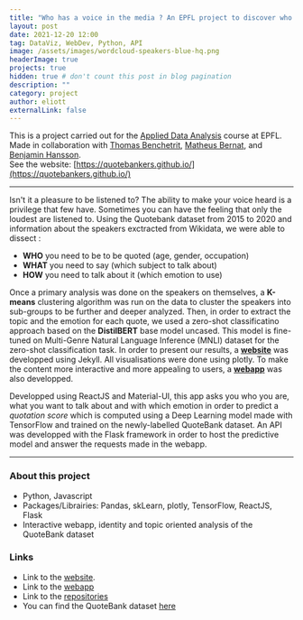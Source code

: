 ```yaml
---
title: "Who has a voice in the media ? An EPFL project to discover who to be quotes in newspapers "
layout: post
date: 2021-12-20 12:00
tag: DataViz, WebDev, Python, API
image: /assets/images/wordcloud-speakers-blue-hq.png
headerImage: true
projects: true
hidden: true # don't count this post in blog pagination
description: ""
category: project
author: eliott
externalLink: false
---
```

This is a project carried out for the [Applied Data Analysis](https://edu.epfl.ch/coursebook/en/applied-data-analysis-CS-401) course at EPFL.  
Made in collaboration with [Thomas Benchetrit](https://www.linkedin.com/in/thomas-benchetrit/), [Matheus Bernat](https://www.linkedin.com/in/matheus-bernat/), and [Benjamin Hansson](https://www.linkedin.com/in/benjamin-hansson-39b391140/).  
See the website: [https://quotebankers.github.io/](https://quotebankers.github.io/)


---

Isn't it a pleasure to be listened to? The ability to make your voice heard is a privilege that few have. Sometimes you can have the feeling that only the loudest are listened to. Using the Quotebank dataset from 2015 to 2020 and information about the speakers exctracted from Wikidata, we were able to dissect : 
- **WHO** you need to be to be quoted (age, gender, occupation)
- **WHAT** you need to say (which subject to talk about)
- **HOW** you need to talk about it (which emotion to use)

Once a primary analysis was done on the speakers on themselves, a **K-means** clustering algorithm was run on the data to cluster the speakers into sub-groups to be further and deeper analyzed. Then, in order to extract the topic and the emotion for each quote, we used a zero-shot classificatino approach based on the **DistilBERT** base model uncased. This model is fine-tuned on Multi-Genre Natural Language Inference (MNLI) dataset for the zero-shot classification task.
In order to present our results, a **[website](https://quotebankers.github.io/)** was developped using Jekyll. All visualisations were done using plotly. To make the content more interactive and more appealing to users, a **[webapp](https://quotebankers.netlify.app/)** was also developped.

Developped using ReactJS and Material-UI, this app asks you who you are, what you want to talk about and with which emotion in order to predict a *quotation score* which is computed using a Deep Learning model made with TensorFlow and trained on the newly-labelled QuoteBank dataset.
An API was developped with the Flask framework in order to host the predictive model and answer the requests made in the webapp.


---

### About this project
* Python, Javascript
* Packages/Librairies: Pandas, skLearn, plotly, TensorFlow, ReactJS, Flask 
* Interactive webapp, identity and topic oriented analysis of the QuoteBank dataset


### Links
* Link to the [website](https://quotebankers.github.io/). 
* Link to the [webapp](https://quotebankers.netlify.app/)
* Link to the [repositories](https://linktr.ee/QuoteBankers)
* You can find the QuoteBank dataset [here](https://dlab.epfl.ch/people/west/pub/Vaucher-Spitz-Catasta-West_WSDM-21.pdf )
